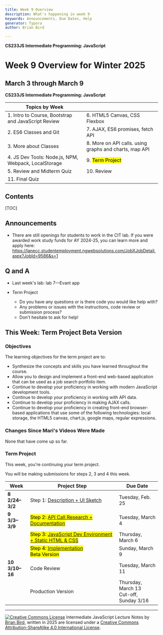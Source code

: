 ```yaml
---
title: Week 9 Overview
description: What's happening in week 9
keywords: Announcements, Due Dates, Help
generator: Typora
author: Brian Bird

---
```


**CS233JS Intermediate Programming: JavaScript**

<h1>Week 9 Overview for Winter 2025</h1>

<h2>March 3 through March 9</h2>

**CS233JS Intermediate Programming: JavaScript**

| Topics by Week                                       |                                                        |
| ---------------------------------------------------- | ------------------------------------------------------ |
| 1. Intro to Course, Bootstrap and JavaScript Review  | 6. HTML5 Canvas, CSS Flexbox                           |
| 2. ES6 Classes and Git                               | 7. AJAX, ES6 promises, fetch API                       |
| 3. More about Classes                                | 8. More on API calls. using graphs and charts, map API |
| 4. JS Dev Tools: Node.js, NPM, Webpack, LocalStorage | 9. <mark>Term Project</mark>                           |
| 5. Review and Midterm Quiz                           | 10. Review                                             |
| 11. Final Quiz                                       |                                                        |

<h2>Contents</h2>

[TOC]


## Announcements

- There are still openings for students to work in the CIT lab.  If you were awarded work study funds for AY 2024-25, you can learn more and apply here: https://lanecc.studentemployment.ngwebsolutions.com/JobXJobDetail.aspx?JobId=9586&s=1

## Q and A

- Last week's lab: lab 7&mdash;Evant app

- Term Project

  - Do you have any questions or is there code you would like help with?
  - Any problems or issues with the instructions, code review or submission process?
  - Don't hesitate to ask for help!

  

## This Week: Term Project Beta Version

### Objectives

The learning objectives for the term project are to:

- Synthesize the concepts and skills you have learned throughout the course.
- Allow you to design and implement a front-end web-based application that can be used as a job search portfolio item.
- Continue to develop your proficiency in working with modern JavaScript development tools.
- Continue to develop your proficiency in working with API data.
- Continue to develop your proficiency in making AJAX calls.
- Continue to develop your proficiency in creating front-end browser-based applications that use some of the following technologies: local storage, the HTML5 canvas, chart.js, google maps, regular expressions.

### Changes Since Mari's Videos Were Made

None that have come up so far.

### Term Project

This week, you're continuing your term project.

You will be making submissions for steps 2, 3 and 4 this week.

| Week                      | Project Step                                                 | Due Date                                     |
| ------------------------- | ------------------------------------------------------------ | -------------------------------------------- |
| **8<br />2/24&ndash;3/2** | Step 1: [Description + UI Sketch](../Labs/TermProject/CS233JS_ProjectInstructions.html#proposal-description--ui-mockup) | Tuesday, Feb. 25                             |
| **9<br />3/3&ndash;3/9**  | <mark>Step 2: [API Call Research + Documentation](../Labs/TermProject/CS233JS_ProjectInstructions.html#api-call-research--documentation)</mark> | Tuesday, March 4                             |
|                           | <mark>Step 3: [JavaScript Dev Environment + Static HTML & CSS](../Labs/TermProject/CS233JS_ProjectInstructions.html#dev-environment--html--css)</mark> | Thursday, March 6                            |
|                           | <mark>Step 4: [Implementation](../Labs/TermProject/CS233JS_ProjectInstructions.html#production-version)<br />Beta Version</mark> | Sunday, March 9                              |
| **10<br />3/10&ndash;16** | Code Review                                                  | Tuesday, March 11                            |
|                           | Production Version                                           | Thursday, March 13<br />Cut-off, Sunday 3/16 |



---

[![Creative Commons License](https://i.creativecommons.org/l/by-sa/4.0/88x31.png)](http://creativecommons.org/licenses/by-sa/4.0/) Intermediate JavaScript Lecture Notes by [Brian Bird](https://profbird.dev), written in <time>2025</time> are licensed under a [Creative Commons Attribution-ShareAlike 4.0 International License](http://creativecommons.org/licenses/by-sa/4.0/). 